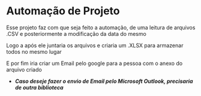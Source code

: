 # Automação de Projeto

Esse projeto faz com que seja feito a automação, de uma leitura de arquivos .CSV e posteriormente a modificação da data do mesmo 

Logo a após ele juntaria os arquivos e criaria um .XLSX para armazenar todos no mesmo lugar

E por fim iria criar um Email pelo google para a pessoa com o anexo do arquivo criado

* _**Caso deseje fazer o envio de Email pelo Microsoft Outlook, precisaria de outra biblioteca**_
